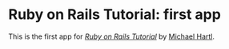 # Ruby on Rails Tutorial: first app

This is the first app for
[*Ruby on Rails Tutorial*](http://railstutorial.org/)
by [Michael Hartl](http://michaelhartl.com/).